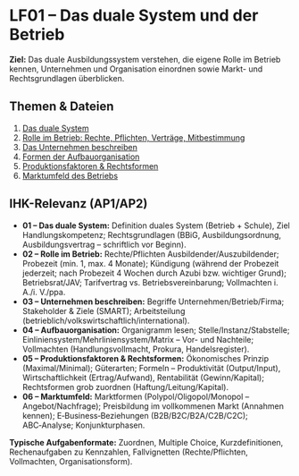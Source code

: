 # LF01 – Das duale System und der Betrieb


**Ziel:** Das duale Ausbildungssystem verstehen, die eigene Rolle im Betrieb kennen, Unternehmen und Organisation einordnen sowie Markt- und Rechtsgrundlagen überblicken.


## Themen & Dateien
1. [Das duale System](./01-das-duale-system.md)
2. [Rolle im Betrieb: Rechte, Pflichten, Verträge, Mitbestimmung](./02-rolle-im-betrieb.md)
3. [Das Unternehmen beschreiben](./03-das-unternehmen-beschreiben.md)
4. [Formen der Aufbauorganisation](./04-aufbauorganisation.md)
5. [Produktionsfaktoren & Rechtsformen](./05-produktionsfaktoren-und-rechtsformen.md)
6. [Marktumfeld des Betriebs](./06-marktumfeld-des-betriebs.md)




## IHK-Relevanz (AP1/AP2)
- **01 – Das duale System:** Definition duales System (Betrieb + Schule), Ziel Handlungskompetenz; Rechtsgrundlagen (BBiG, Ausbildungsordnung, Ausbildungsvertrag – schriftlich vor Beginn).
- **02 – Rolle im Betrieb:** Rechte/Pflichten Ausbildender/Auszubildender; Probezeit (min. 1, max. 4 Monate); Kündigung (während der Probezeit jederzeit; nach Probezeit 4 Wochen durch Azubi bzw. wichtiger Grund); Betriebsrat/JAV; Tarifvertrag vs. Betriebsvereinbarung; Vollmachten i. A./i. V./ppa.
- **03 – Unternehmen beschreiben:** Begriffe Unternehmen/Betrieb/Firma; Stakeholder & Ziele (SMART); Arbeitsteilung (betrieblich/volkswirtschaftlich/international).
- **04 – Aufbauorganisation:** Organigramm lesen; Stelle/Instanz/Stabstelle; Einliniensystem/Mehrliniensystem/Matrix – Vor- und Nachteile; Vollmachten (Handlungsvollmacht, Prokura, Handelsregister).
- **05 – Produktionsfaktoren & Rechtsformen:** Ökonomisches Prinzip (Maximal/Minimal); Güterarten; Formeln – Produktivität (Output/Input), Wirtschaftlichkeit (Ertrag/Aufwand), Rentabilität (Gewinn/Kapital); Rechtsformen grob zuordnen (Haftung/Leitung/Kapital).
- **06 – Marktumfeld:** Marktformen (Polypol/Oligopol/Monopol – Angebot/Nachfrage); Preisbildung im vollkommenen Markt (Annahmen kennen); E‑Business‑Beziehungen (B2B/B2C/B2A/C2B/C2C); ABC‑Analyse; Konjunkturphasen.


**Typische Aufgabenformate:** Zuordnen, Multiple Choice, Kurzdefinitionen, Rechenaufgaben zu Kennzahlen, Fallvignetten (Rechte/Pflichten, Vollmachten, Organisationsform).
